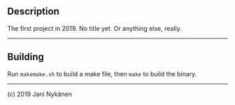 ## Description

The first project in 2019. No title yet. Or anything else, really.

-------

## Building

Run `makemake.sh` to build a make file, then `make` to build the binary.


------


(c) 2019 Jani Nykänen